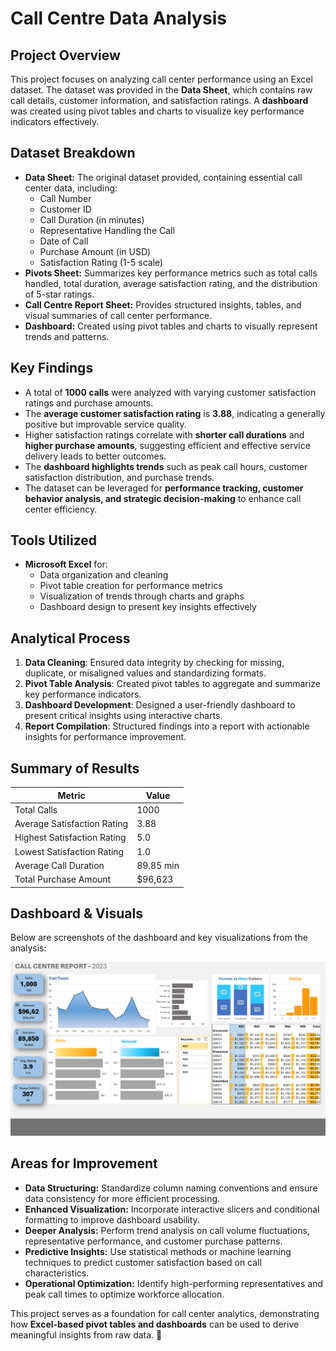 # Call Centre Data Analysis

## Project Overview
This project focuses on analyzing call center performance using an Excel dataset. The dataset was provided in the **Data Sheet**, which contains raw call details, customer information, and satisfaction ratings. A **dashboard** was created using pivot tables and charts to visualize key performance indicators effectively.

## Dataset Breakdown
- **Data Sheet:** The original dataset provided, containing essential call center data, including:
  - Call Number
  - Customer ID
  - Call Duration (in minutes)
  - Representative Handling the Call
  - Date of Call
  - Purchase Amount (in USD)
  - Satisfaction Rating (1-5 scale)
- **Pivots Sheet:** Summarizes key performance metrics such as total calls handled, total duration, average satisfaction rating, and the distribution of 5-star ratings.
- **Call Centre Report Sheet:** Provides structured insights, tables, and visual summaries of call center performance.
- **Dashboard:** Created using pivot tables and charts to visually represent trends and patterns.

## Key Findings
- A total of **1000 calls** were analyzed with varying customer satisfaction ratings and purchase amounts.
- The **average customer satisfaction rating** is **3.88**, indicating a generally positive but improvable service quality.
- Higher satisfaction ratings correlate with **shorter call durations** and **higher purchase amounts**, suggesting efficient and effective service delivery leads to better outcomes.
- The **dashboard highlights trends** such as peak call hours, customer satisfaction distribution, and purchase trends.
- The dataset can be leveraged for **performance tracking, customer behavior analysis, and strategic decision-making** to enhance call center efficiency.

## Tools Utilized
- **Microsoft Excel** for:
  - Data organization and cleaning
  - Pivot table creation for performance metrics
  - Visualization of trends through charts and graphs
  - Dashboard design to present key insights effectively

## Analytical Process
1. **Data Cleaning**: Ensured data integrity by checking for missing, duplicate, or misaligned values and standardizing formats.
2. **Pivot Table Analysis**: Created pivot tables to aggregate and summarize key performance indicators.
3. **Dashboard Development**: Designed a user-friendly dashboard to present critical insights using interactive charts.
4. **Report Compilation**: Structured findings into a report with actionable insights for performance improvement.

## Summary of Results
| Metric                     | Value        |
|----------------------------|-------------|
| Total Calls                | 1000        |
| Average Satisfaction Rating | 3.88        |
| Highest Satisfaction Rating | 5.0         |
| Lowest Satisfaction Rating  | 1.0         |
| Average Call Duration       | 89.85 min   |
| Total Purchase Amount       | $96,623     |

## Dashboard & Visuals
Below are screenshots of the dashboard and key visualizations from the analysis:

![Dashboard screenshot](https://github.com/soumil-saurya/Call-Center-Data-Analysis/blob/main/Call%20Centre%20Report%20Dashboard%20Screenshot.png?raw=true)

## Areas for Improvement
- **Data Structuring:** Standardize column naming conventions and ensure data consistency for more efficient processing.
- **Enhanced Visualization:** Incorporate interactive slicers and conditional formatting to improve dashboard usability.
- **Deeper Analysis:** Perform trend analysis on call volume fluctuations, representative performance, and customer purchase patterns.
- **Predictive Insights:** Use statistical methods or machine learning techniques to predict customer satisfaction based on call characteristics.
- **Operational Optimization:** Identify high-performing representatives and peak call times to optimize workforce allocation.

This project serves as a foundation for call center analytics, demonstrating how **Excel-based pivot tables and dashboards** can be used to derive meaningful insights from raw data. 🚀




